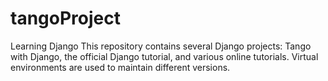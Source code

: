 # tangoProject
Learning Django
This repository contains several Django projects: Tango with Django, the
official Django tutorial, and various online tutorials. Virtual environments
are used to maintain different versions.
